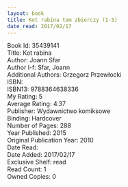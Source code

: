 ```yaml
---
layout: book
title: Kot rabina tom zbiorczy (1-5)
date_read: 2017/02/17
---
```


Book Id: 35439141<br />
Title: Kot rabina<br />
Author: Joann Sfar<br />
Author l-f: Sfar, Joann<br />
Additional Authors: Grzegorz Przewłocki<br />
ISBN: <br />
ISBN13: 9788364638336<br />
My Rating: 5<br />
Average Rating: 4.37<br />
Publisher: Wydawnictwo komiksowe<br />
Binding: Hardcover<br />
Number of Pages: 288<br />
Year Published: 2015<br />
Original Publication Year: 2010<br />
Date Read: <br />
Date Added: 2017/02/17<br />
Exclusive Shelf: read<br />
Read Count: 1<br />
Owned Copies: 0<br />


